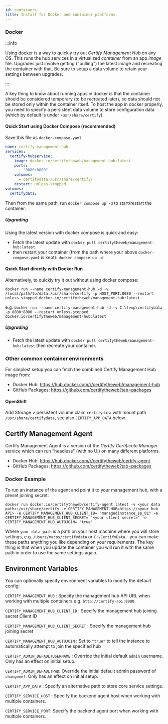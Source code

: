 ```yaml
---
id: containers
title: Install for Docker and container platforms
---
```

### Docker 
:::info

Using [docker](https://docker.com/) is a way to quickly try out *Certify Management Hub* on any OS. This runs the hub services in a virtualized *container* from an app *image* file. Upgrades just involve getting ("pulling") the latest image and recreating the container with that. Be sure to setup a data volume to retain your settings between upgrades.

:::

A key thing to know about running apps in docker is that the container should be considered temporary (to be recreated later), so data should not be stored only within the container itself. To host the app in docker properly, you need to specify a persistent data volume to store configuration data (which by default is under `/usr/share/certify`).

#### Quick Start using Docker Compose (recommended)
Save this file as `docker-compose.yaml`

```yaml
name: certify-management-hub
services:
  certify-hubservice:
    image: docker.io/certifytheweb/management-hub:latest
    ports:
      - "8080:8080"
    volumes:
      - certifydata:/usr/share/certify/
    restart: unless-stopped
volumes:
  certifydata:
```

Then from the same path, run `docker compose up -d` to start/restart the container. 

##### Upgrading

Using the latest version with docker compose is quick and easy:
- Fetch the latest update with `docker pull certifytheweb/management-hub:latest` 
- then restart your container (from the path where your above `docker-compose.yaml` is kept): `docker compose up -d`

#### Quick Start directly with Docker Run
Alternatively, to quickly try it out without using docker compose:

`docker run --name certify-management-hub -d -v /local/path/to/data:/usr/share/certify -p HOST_PORT:8080 --restart unless-stopped docker.io/certifytheweb/management-hub:latest` 

e.g. `docker run --name certify-management-hub -d -v C:\temp\certifydata -p 8080:8080 --restart unless-stopped docker.io/certifytheweb/management-hub:latest`

##### Upgrading

- Fetch the latest update with `docker pull certifytheweb/management-hub:latest` then recreate your container.

### Other common container environments

For simplest setup you can fetch the combined Certify Management Hub image from:

- Docker Hub: https://hub.docker.com/r/certifytheweb/management-hub
- GitHub Packages: https://github.com/certifytheweb?tab=packages

#### OpenShift
Add Storage > persistent volume claim `certifydata` with mount path `/usr/share/certifydata`, see also `CERTIFY_APP_DATA` below.

## Certify Management Agent
Certify Management Agent is a version of the *Certify Certificate Manager* service which can run "headless" (with no UI) on many different platforms.

- Docker Hub: https://hub.docker.com/r/certifytheweb/certify-agent
- GitHub Packages: https://github.com/certifytheweb?tab=packages

### Docker Example

To run an instance of the agent and point it to your management hub, with a preset joining secret:

```
docker run docker.io/certifytheweb/certify-agent:latest -v <your data path>:/usr/share/certify -e CERTIFY_MANAGEMENT_HUB=https://<your hub API> -e CERTIFY_MANAGEMENT_HUB_CLIENT_ID= "managedinstance_sp_01" -e CERTIFY_MANAGEMENT_HUB_CLIENT_SECRET= "<your client secret>" -e CERTIFY_MANAGEMENT_HUB_AUTOJOIN= "true"
```
  
Where `your data path` is a path on your host machine where you will store settings, e.g. `/Users/macos/certifydata` or `C:\CertifyData` - you can make these paths anything you like depending on your requirements. The key thing is that when you update the container you will run it with the same path in order to use the same settings again.

## Environment Variables

You can optionally specify environment variables to modify the default config:

`CERTIFY_MANAGEMENT_HUB` : Specify the management hub API URL when working with multiple containers e.g. `http://certify-api:8080`

`CERTIFY_MANAGEMENT_HUB_CLIENT_ID` : Specify the management hub joining secret Client ID

`CERTIFY_MANAGEMENT_HUB_CLIENT_SECRET` : Specify the management hub joining secret

`CERTIFY_MANAGEMENT_HUB_AUTOJOIN` : Set to `"true"` to tell the instance to automatically attempt to join the specified hub


`CERTIFY_ADMIN_DEFAULTUSERNAME` : Override the initial default `admin` username. Only has an effect on initial setup.

`CERTIFY_ADMIN_DEFAULTPWD`: Override the initial default admin password of `changeme!`. Only has an effect on initial setup.

`CERTIFY_APP_DATA` : Specify an alternative path to store core service settings.

`CERTIFY_SERVICE_HOST` : Specify the backend agent host when working with multiple containers.

`CERTIFY_SERVICE_PORT`: Specify the backend agent port when working with multiple containers.